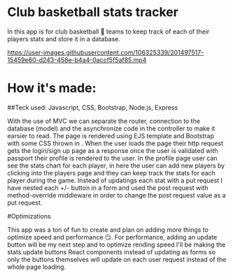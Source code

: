 # Club basketball stats tracker

In this app is for club basketball :basketball: teams to keep track of each of their players stats and store it in a database.








https://user-images.githubusercontent.com/106325339/201497517-15459e60-d243-458e-b4a4-0accf5f5af85.mp4


# How it's made:

##Teck used: Javascript, CSS, Bootstrap, Node.js, Express

With the use of MVC we can separate the router, connection to the database (model) and the asynchronize code in the controller to make it earsier to read.
The page is rendered using EJS template and Bootstrap with some CSS thrown in .  When the user loads the page their http request gets the login/sign up page as a response once the user is validated with passport their profile is rendered to the user. In the profile page user can see the stats chart for each player, in here the user can add new players by clicking into the players page and they can keep track the stats for each player during the game.
Instead of updatings each stat with a put request I have nested each +/- button in a form and used the post request with method-override middleware in order to change the post request value as a put request. 

#Optimizations

This app was a ton of fun to create and plan on adding more things to optimize speed and performance :smirk:.  For performance, adding an update button will be my next step and to optimize rending speed I'll be making the stats update buttons React components instead of updating as forms so only the buttons themselves will update on each user request instead of the whole page loading. 
